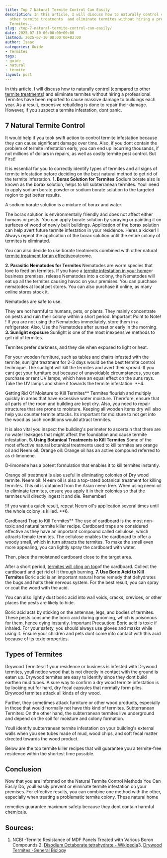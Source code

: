 ```yaml
---
title: Top 7 Natural Termite Control Can Easily
description: In this article, I will discuss how to naturally control compared to
  other termite treatments  and eliminate termites without hiring a professional.
  Termites...
slug: /top-7-natural-termite-control-can-easily/
date: 2025-07-10 00:00:00+00:00
lastmod: 2025-07-10 00:00:00+03:00
author: Isaac
categories: Guide
- Termites
tags:
- guide
- natural
- termite
layout: post
---
```

In this article, I will discuss how to naturally control (compared to other [termite treatments](https://pestpolicy.com/best-termite-killer/)) and eliminate termites without hiring a professional. Termites have been reported to cause massive damage to buildings each year. As a result, expensive rebuilding is done to repair their damage. However, if you suspect a termite infestation, dont panic.

##  7 Natural Termite Control

It would help if you took swift action to control termite infestation because they can cause significant damage over time. Also, if you dont contain the problem of termite infestation early, you can end up incurring thousands, if not millions of dollars in repairs, as well as costly termite pest control. But First!

It is essential for you to correctly identify types of termites and all signs of termite infestation before deciding on the best natural method to get rid of the termite infestation. **1. Borax Solution for Termites** Sodium borate also is known as the borax solution, helps to kill subterranean termites. Youll need to apply sodium borate powder or sodium borate solution to the targeted region to get better results.

A sodium borate solution is a mixture of borax and water.

The borax solution is environmentally friendly and does not affect either humans or pests. You can apply borate solution by spraying or painting it on surfaces of wood of newly built buildings. Application of the borax solution can help avert future termite infestation in your residence. Heres a kicker! ! Always repeat the application of the borax solution until the entire colony of termites is eliminated.

You can also decide to use borate treatments combined with other natural [termite treatment for an effective](https://pestpolicy.com/how-to-get-rid-of-termites/)outcome.

**2. Parasitic Nematodes for Termites** Nematodes are worm species that love to feed on termites. If you have a [termite infestation in your home](https://pestpolicy.com/home-remedy-for-termites/)or business premises, release Nematodes into a colony, the Nematodes will eat up all the termites causing havoc on your premises. You can purchase nematodes at local pet stores. You can also purchase it online, as many online stores stock it.

Nematodes are safe to use.

They are not harmful to humans, pets, or plants. They mainly concentrate on pests and ruin their colony within a short period. Important Point to Note! ! If you are not using the Nematodes immediately, store them in a refrigerator. Also, Use the Nematodes after sunset or early in the morning. **3. Sunlight exposure** Sunlight is one of the most inexpensive methods to get rid of termites.

Termites prefer darkness, and they die when exposed to light or heat.

For your wooden furniture, such as tables and chairs infested with the termite, sunlight treatment for 2-3 days would be the best termite control technique. The sunlight will kill the termites and avert their spread. If you cant get your furniture out because of unavoidable circumstances, you can purchase or rent UV lamps, which have an equal effect on the suns rays. Take the UV lamps and shine it towards the termite infestation. **4.

Getting Rid Of Moisture to Kill Termites** Termites flourish and multiply quickly in areas that have excessive water moisture. Therefore, ensure that all parts of the room and building are kept dry. Also, you need to repair structures that are prone to moisture. Keeping all wooden items dry will also help you counter termite attacks. Its important for moisture to not get into the wood as such conditions would attract termites.

It is also vital you inspect the building's perimeter to ascertain that there are no water leakages that might affect the foundation and cause termite infestation. **5. Using Botanical Treatments to Kill Termites** Some of the most effective natural botanical treatments used to kill termites are orange oil and Neem oil. Orange oil: Orange oil has an active compound referred to as d-limonene.

D-limonene has a potent formulation that enables it to kill termites instantly.

Orange oil treatment is also useful in eliminating colonies of Dry wood termite. Neem oil: N eem oil is also a top-rated botanical treatment for killing termites. This oil is obtained from the Asian neem tree. When using neem oil to eliminate termites, ensure you apply it in their colonies so that the termites will directly ingest it and die. Remember!

!If you want a quick result, repeat Neem oil's application several times until the whole colony is killed. **6.

Cardboard Trap to Kill Termites** The use of cardboard is the most non-toxic and natural termite killer recipe. Cardboard traps are considered effective as they have an important compound called cellulose, which attracts female termites. The cellulose enables the cardboard to offer a woody smell, which in turn attracts the termites. To make the smell even more appealing, you can lightly spray the cardboard with water.

Then, place the moistened cardboard close to the target area.

After a short period, [termites will cling on top](https://pestpolicy.com/termite-prevention/)of the cardboard. Collect the cardboard and get rid of it through burning. **7. Use Boric Acid to Kill Termites** Boric acid is an important natural home remedy that dehydrates the bugs and halts their nervous system. For the best result, you can spray or coat the wood with the acid.

You can also lightly dust boric acid into wall voids, cracks, crevices, or other places the pests are likely to hide.

Boric acid acts by sticking on the antennae, legs, and bodies of termites. These pests consume the boric acid during grooming, which is poisonous for them, hence dying instantly. Important Precaution: Boric acid is toxic if inhaled. For your safety, you should always use gloves and masks while using it. Ensure your children and pets dont come into contact with this acid because of its toxic properties.

##  Types of Termites

Drywood Termites: If your residence or business is infested with Drywood termites, youll notice wood that is not directly in contact with the ground is eaten up. Drywood termites are easy to identify since they dont build earthen mud tubes. A sure way to confirm a dry wood termite infestation is by looking out for hard, dry fecal capsules that normally form piles. Drywood termites attack all kinds of dry wood.

Further, they sometimes attack furniture or other wood products, especially in those that would normally not have this kind of termites. Subterranean Termites: On the other hand, the subterranean termites live underground and depend on the soil for moisture and colony formation.

Youll identify subterranean termite infestation on your building's external walls when you see tubes made of mud, wood chips, and soft fecal matter directed towards the wood product.

Below are the top termite killer recipes that will guarantee you a termite-free residence within the shortest time possible.

##  Conclusion

Now that you are informed on the Natural Termite Control Methods You Can Easily Do, youll easily prevent or eliminate termite infestation on your premises. For effective results, you can combine one method with the other, especially when treating a problematic termite colony. These natural home

remedies guarantee maximum safety because they dont contain harmful chemicals.

##  Sources:

1. NCBI -Termite Resistance of MDF Panels Treated with Various Boron Compounds 2. [Disodium Octaborate tetrahydrate - Wikipedia](https://en.wikipedia.org/wiki/Disodium_octaborate_tetrahydrate)3. [Drywood Termites -General Biology](https://extension.arizona.edu/sites/extension.arizona.edu/files/pubs/az1232.pdf)